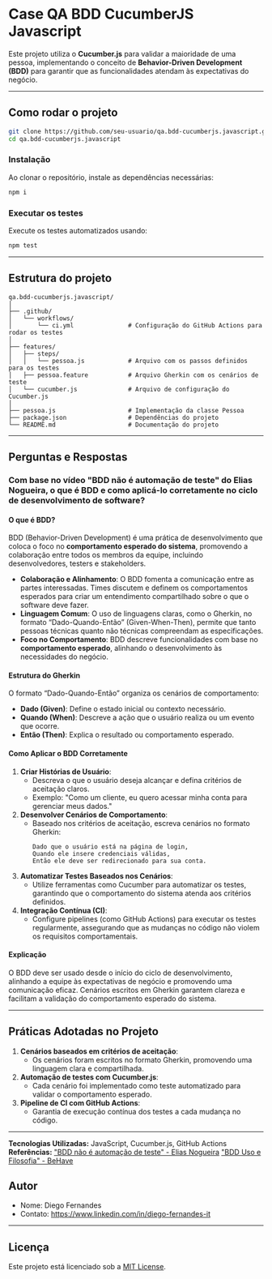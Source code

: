 # **Case QA BDD CucumberJS Javascript**

Este projeto utiliza o **Cucumber.js** para validar a maioridade de uma pessoa, implementando o conceito de **Behavior-Driven Development (BDD)** para garantir que as funcionalidades atendam às expectativas do negócio.

---

## **Como rodar o projeto**
```bash
git clone https://github.com/seu-usuario/qa.bdd-cucumberjs.javascript.git
cd qa.bdd-cucumberjs.javascript
```

### **Instalação**
Ao clonar o repositório, instale as dependências necessárias:
```bash
npm i
```

### **Executar os testes**
Execute os testes automatizados usando:
```bash
npm test
```

---

## **Estrutura do projeto**

```plaintext
qa.bdd-cucumberjs.javascript/
│
├── .github/
│   └── workflows/
│       └── ci.yml               # Configuração do GitHub Actions para rodar os testes
│
├── features/
│   ├── steps/
│   │   └── pessoa.js            # Arquivo com os passos definidos para os testes
│   ├── pessoa.feature           # Arquivo Gherkin com os cenários de teste
│   └── cucumber.js              # Arquivo de configuração do Cucumber.js
│
├── pessoa.js                    # Implementação da classe Pessoa
├── package.json                 # Dependências do projeto
└── README.md                    # Documentação do projeto
```

---

## **Perguntas e Respostas**

### **Com base no vídeo "BDD não é automação de teste" do Elias Nogueira, o que é BDD e como aplicá-lo corretamente no ciclo de desenvolvimento de software?**

#### **O que é BDD?**
BDD (Behavior-Driven Development) é uma prática de desenvolvimento que coloca o foco no **comportamento esperado do sistema**, promovendo a colaboração entre todos os membros da equipe, incluindo desenvolvedores, testers e stakeholders.

- **Colaboração e Alinhamento**: O BDD fomenta a comunicação entre as partes interessadas. Times discutem e definem os comportamentos esperados para criar um entendimento compartilhado sobre o que o software deve fazer.
- **Linguagem Comum**: O uso de linguagens claras, como o Gherkin, no formato “Dado-Quando-Então” (Given-When-Then), permite que tanto pessoas técnicas quanto não técnicas compreendam as especificações.
- **Foco no Comportamento**: BDD descreve funcionalidades com base no **comportamento esperado**, alinhando o desenvolvimento às necessidades do negócio.

#### **Estrutura do Gherkin**
O formato “Dado-Quando-Então” organiza os cenários de comportamento:
- **Dado (Given)**: Define o estado inicial ou contexto necessário.
- **Quando (When)**: Descreve a ação que o usuário realiza ou um evento que ocorre.
- **Então (Then)**: Explica o resultado ou comportamento esperado.

#### **Como Aplicar o BDD Corretamente**
1. **Criar Histórias de Usuário**:
   - Descreva o que o usuário deseja alcançar e defina critérios de aceitação claros.
   - Exemplo: "Como um cliente, eu quero acessar minha conta para gerenciar meus dados."
2. **Desenvolver Cenários de Comportamento**:
   - Baseado nos critérios de aceitação, escreva cenários no formato Gherkin:
     ```gherkin
     Dado que o usuário está na página de login,
     Quando ele insere credenciais válidas,
     Então ele deve ser redirecionado para sua conta.
     ```
3. **Automatizar Testes Baseados nos Cenários**:
   - Utilize ferramentas como Cucumber para automatizar os testes, garantindo que o comportamento do sistema atenda aos critérios definidos.
4. **Integração Contínua (CI)**:
   - Configure pipelines (como GitHub Actions) para executar os testes regularmente, assegurando que as mudanças no código não violem os requisitos comportamentais.

#### **Explicação**
O BDD deve ser usado desde o início do ciclo de desenvolvimento, alinhando a equipe às expectativas de negócio e promovendo uma comunicação eficaz. Cenários escritos em Gherkin garantem clareza e facilitam a validação do comportamento esperado do sistema.

---

## **Práticas Adotadas no Projeto**

1. **Cenários baseados em critérios de aceitação**:
   - Os cenários foram escritos no formato Gherkin, promovendo uma linguagem clara e compartilhada.
2. **Automação de testes com Cucumber.js**:
   - Cada cenário foi implementado como teste automatizado para validar o comportamento esperado.
3. **Pipeline de CI com GitHub Actions**:
   - Garantia de execução contínua dos testes a cada mudança no código.

--- 

**Tecnologias Utilizadas:** JavaScript, Cucumber.js, GitHub Actions  
**Referências:** 
["BDD não é automação de teste" - Elias Nogueira](https://www.youtube.com/watch?v=O_FiotmX0R4)
["BDD Uso e Filosofia" - BeHave](https://behave.readthedocs.io/en/stable/philosophy.html)

## **Autor**

- Nome: Diego Fernandes
- Contato: https://www.linkedin.com/in/diego-fernandes-it

---

## **Licença**

Este projeto está licenciado sob a [MIT License](LICENSE).

